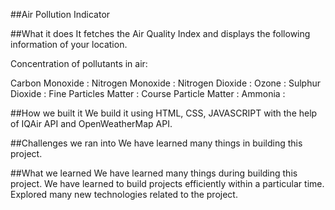 ##Air Pollution Indicator

##What it does
It fetches the Air Quality Index and displays the following information  of your location.

Concentration of pollutants in air:

Carbon Monoxide :
Nitrogen Monoxide : 
Nitrogen Dioxide : 
Ozone :
Sulphur Dioxide :
Fine Particles Matter :
Course Particle Matter :
Ammonia :

##How we built it
We build it using HTML, CSS, JAVASCRIPT with the help of IQAir API and OpenWeatherMap API.

##Challenges we ran into
We have learned many things in building this project.

##What we learned
We have learned many things during building this project. We have learned to build projects efficiently within a particular time. Explored many new technologies related to the project.


